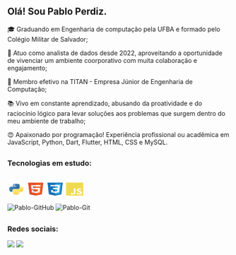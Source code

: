 ## Olá! Sou Pablo Perdiz.

🎓 Graduando em Engenharia de computação pela UFBA e formado pelo Colégio Militar de Salvador;

💼 Atuo como analista de dados desde 2022, aproveitando a oportunidade de vivenciar um ambiente coorporativo com muita colaboração e engajamento;

🚀 Membro efetivo na TITAN - Empresa Júnior de Engenharia de Computação;

📚 Vivo em constante aprendizado, abusando da proatividade e do raciocínio lógico para levar soluções aos problemas que surgem dentro do meu ambiente de trabalho;

😍 Apaixonado por programação!  Experiência profissional ou acadêmica em JavaScript, Python, Dart, Flutter, HTML, CSS e MySQL.

##
  
<h3>Tecnologias em estudo:</h3>
<div style="display: inline_block"><br>
  <img align="center" alt="Pablo-Python" height="30" width="40" src="https://raw.githubusercontent.com/devicons/devicon/master/icons/python/python-original.svg">
  <img align="center" alt="Pablo-HTML" height="30" width="40" src="https://raw.githubusercontent.com/devicons/devicon/master/icons/html5/html5-original.svg">
  <img align="center" alt="Pablo-CSS" height="30" width="40" src="https://raw.githubusercontent.com/devicons/devicon/master/icons/css3/css3-original.svg">
  <img align="center" alt="Pablo-Js" height="30" width="40" src="https://raw.githubusercontent.com/devicons/devicon/master/icons/javascript/javascript-plain.svg">
</div>
<div style="display: inline_block"><br>
  <img align="center" alt="Pablo-GitHub" src="https://img.shields.io/badge/GitHub-100000?style=for-the-badge&logo=github&logoColor=white" />
  <img align="center" alt="Pablo-Git" src="https://img.shields.io/badge/GIT-E44C30?style=for-the-badge&logo=git&logoColor=white" />
</div>

##

<h3>Redes sociais:</h3>
<div> 
  <a href="https://www.instagram.com/pabloaperdiz/" target="_blank"><img src="https://img.shields.io/badge/-Instagram-%23E4405F?style=for-the-badge&logo=instagram&logoColor=white" target="_blank"></a>
  <a href="https://www.linkedin.com/in/pablo-perdiz-a67374232/" target="_blank"><img src="https://img.shields.io/badge/-LinkedIn-%230077B5?style=for-the-badge&logo=linkedin&logoColor=white" target="_blank"></a> 
</div>
